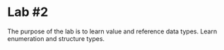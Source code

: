 # Lab #2

The purpose of the lab is to learn value and reference data types. Learn enumeration and structure types.
